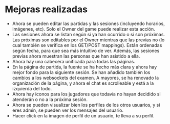 # Mejoras realizadas

- Ahora se pueden editar las partidas y las sesiones (incluyendo horarios, imágenes, etc). Solo el Owner del game puede realizar esta acción.
- Las sesiones ahora se listan según si ya han ocurrido o si son próximas. Las próximas son editables por el Owner mientras que las previas no (lo cual también se verifica en los GET/POST mappings). Están ordenadas según fecha, para que sea más intuitivo de ver. Además, las sesiones previas ahora muestran las personas que han asistido a ella.
- Ahora hay una cabecera unificada para todas las páginas.
- En la página de partida, la fuente se ha hecho más clara y ahora hay mejor fondo para la siguiente sesión. Se han añadido también los cambios a los websockets del examen. A mayores, se ha renovado la organización de la página, y ahora el chat es scrolleable y está a la izquierda del todo.
- Ahora hay iconos para los jugadores que todavía no hayan decidido si atenderán o no a la próxima sesión.
- Ahora se pueden visualizar bien los perfiles de los otros usuarios, y si eres admin, se pueden ver los mensajes del usuario.
- Hacer click en la imagen de perfil de un usuario, te lleva a su perfil.